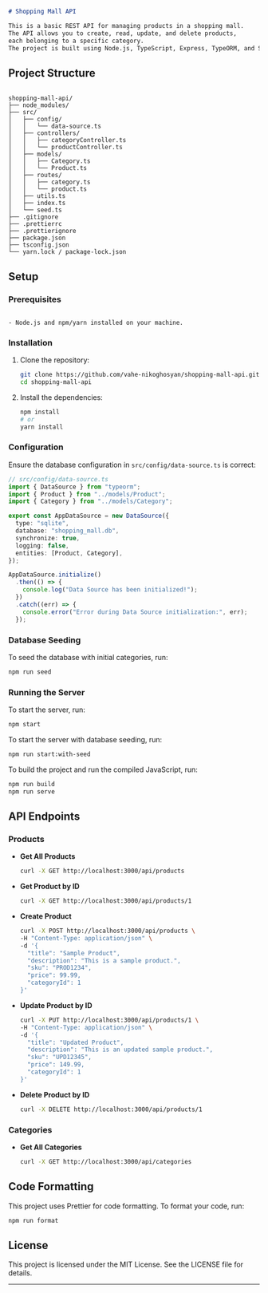 
```markdown
# Shopping Mall API

This is a basic REST API for managing products in a shopping mall. 
The API allows you to create, read, update, and delete products, 
each belonging to a specific category. 
The project is built using Node.js, TypeScript, Express, TypeORM, and SQLite.

```

## Project Structure

```

shopping-mall-api/
├── node_modules/
├── src/
│   ├── config/
│   │   └── data-source.ts
│   ├── controllers/
│   │   ├── categoryController.ts
│   │   └── productController.ts
│   ├── models/
│   │   ├── Category.ts
│   │   └── Product.ts
│   ├── routes/
│   │   ├── category.ts
│   │   └── product.ts
│   ├── utils.ts
│   ├── index.ts
│   └── seed.ts
├── .gitignore
├── .prettierrc
├── .prettierignore
├── package.json
├── tsconfig.json
└── yarn.lock / package-lock.json
```

## Setup

### Prerequisites
```

- Node.js and npm/yarn installed on your machine.

```
### Installation

1. Clone the repository:

   ```bash
   git clone https://github.com/vahe-nikoghosyan/shopping-mall-api.git
   cd shopping-mall-api
   ```

2. Install the dependencies:

   ```bash
   npm install
   # or
   yarn install
   ```

### Configuration

Ensure the database configuration in `src/config/data-source.ts` is correct:

```typescript
// src/config/data-source.ts
import { DataSource } from "typeorm";
import { Product } from "../models/Product";
import { Category } from "../models/Category";

export const AppDataSource = new DataSource({
  type: "sqlite",
  database: "shopping_mall.db",
  synchronize: true,
  logging: false,
  entities: [Product, Category],
});

AppDataSource.initialize()
  .then(() => {
    console.log("Data Source has been initialized!");
  })
  .catch((err) => {
    console.error("Error during Data Source initialization:", err);
  });
```

### Database Seeding

To seed the database with initial categories, run:

```bash
npm run seed
```

### Running the Server

To start the server, run:

```bash
npm start
```

To start the server with database seeding, run:

```bash
npm run start:with-seed
```

To build the project and run the compiled JavaScript, run:

```bash
npm run build
npm run serve
```

## API Endpoints

### Products

- **Get All Products**

  ```bash
  curl -X GET http://localhost:3000/api/products
  ```

- **Get Product by ID**

  ```bash
  curl -X GET http://localhost:3000/api/products/1
  ```

- **Create Product**

  ```bash
  curl -X POST http://localhost:3000/api/products \
  -H "Content-Type: application/json" \
  -d '{
    "title": "Sample Product",
    "description": "This is a sample product.",
    "sku": "PROD1234",
    "price": 99.99,
    "categoryId": 1
  }'
  ```

- **Update Product by ID**

  ```bash
  curl -X PUT http://localhost:3000/api/products/1 \
  -H "Content-Type: application/json" \
  -d '{
    "title": "Updated Product",
    "description": "This is an updated sample product.",
    "sku": "UPD12345",
    "price": 149.99,
    "categoryId": 1
  }'
  ```

- **Delete Product by ID**

  ```bash
  curl -X DELETE http://localhost:3000/api/products/1
  ```

### Categories

- **Get All Categories**

  ```bash
  curl -X GET http://localhost:3000/api/categories
  ```

## Code Formatting

This project uses Prettier for code formatting. To format your code, run:

```bash
npm run format
```

## License

This project is licensed under the MIT License. See the LICENSE file for details.

---

